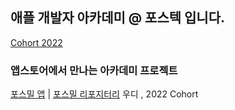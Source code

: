 ## 애플 개발자 아카데미 @ 포스텍 입니다.

[Cohort 2022](https://github.com/orgs/DeveloperAcademy-POSTECH/teams/cohort2022)

### 앱스토어에서 만나는 아카데미 프로젝트

[포스밀 앱](https://apps.apple.com/kr/app/%ED%8F%AC%EC%8A%A4%EB%B0%80/id1622795136) | 
[포스밀 리포지터리](https://github.com/insub4067/POSMeal-POSTECH-Cafeteria-Menu-Widget-App-)
우디 , 2022 Cohort

<!--

**Here are some ideas to get you started:**

🙋‍♀️ A short introduction - what is your organization all about?
🌈 Contribution guidelines - how can the community get involved?
👩‍💻 Useful resources - where can the community find your docs? Is there anything else the community should know?
🍿 Fun facts - what does your team eat for breakfast?
🧙 Remember, you can do mighty things with the power of [Markdown](https://docs.github.com/github/writing-on-github/getting-started-with-writing-and-formatting-on-github/basic-writing-and-formatting-syntax)
-->
